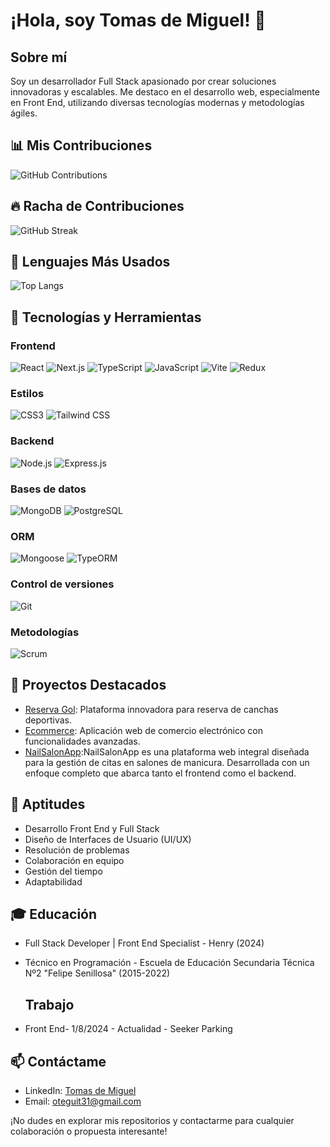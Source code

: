 # ¡Hola, soy Tomas de Miguel! 👋

## Sobre mí
Soy un desarrollador Full Stack apasionado por crear soluciones innovadoras y escalables. Me destaco en el desarrollo web, especialmente en Front End, utilizando diversas tecnologías modernas y metodologías ágiles.

## 📊 Mis Contribuciones
![GitHub Contributions](https://github-readme-stats.vercel.app/api?username=Tomasdmiguel&show_icons=true&theme=radical)

## 🔥 Racha de Contribuciones
![GitHub Streak](https://github-readme-streak-stats.herokuapp.com/?user=Tomasdmiguel&theme=dark)

## 🌟 Lenguajes Más Usados
![Top Langs](https://github-readme-stats.vercel.app/api/top-langs/?username=Tomasdmiguel&layout=compact&theme=radical)
## 🚀 Tecnologías y Herramientas

### Frontend
![React](https://img.shields.io/badge/-React-61DAFB?style=flat-square&logo=react&logoColor=black)
![Next.js](https://img.shields.io/badge/-Next.js-000000?style=flat-square&logo=next.js&logoColor=white)
![TypeScript](https://img.shields.io/badge/-TypeScript-3178C6?style=flat-square&logo=typescript&logoColor=white)
![JavaScript](https://img.shields.io/badge/-JavaScript-F7DF1E?style=flat-square&logo=javascript&logoColor=black)
![Vite](https://img.shields.io/badge/-Vite-646CFF?style=flat-square&logo=vite&logoColor=white)
![Redux](https://img.shields.io/badge/-Redux-764ABC?style=flat-square&logo=redux&logoColor=white)

### Estilos
![CSS3](https://img.shields.io/badge/-CSS3-1572B6?style=flat-square&logo=css3&logoColor=white)
![Tailwind CSS](https://img.shields.io/badge/-Tailwind_CSS-38B2AC?style=flat-square&logo=tailwind-css&logoColor=white)

### Backend
![Node.js](https://img.shields.io/badge/-Node.js-339933?style=flat-square&logo=node.js&logoColor=white)
![Express.js](https://img.shields.io/badge/-Express.js-000000?style=flat-square&logo=express&logoColor=white)

### Bases de datos
![MongoDB](https://img.shields.io/badge/-MongoDB-47A248?style=flat-square&logo=mongodb&logoColor=white)
![PostgreSQL](https://img.shields.io/badge/-PostgreSQL-336791?style=flat-square&logo=postgresql&logoColor=white)

### ORM
![Mongoose](https://img.shields.io/badge/-Mongoose-880000?style=flat-square&logo=mongoose&logoColor=white)
![TypeORM](https://img.shields.io/badge/-TypeORM-FE0902?style=flat-square&logo=typeorm&logoColor=white)

### Control de versiones
![Git](https://img.shields.io/badge/-Git-F05032?style=flat-square&logo=git&logoColor=white)

### Metodologías
![Scrum](https://img.shields.io/badge/-Scrum-009FDA?style=flat-square&logo=scrumalliance&logoColor=white)
## 💼 Proyectos Destacados
- [Reserva Gol](https://github.com/Tomasdmiguel/Proyecto-Final-Front): Plataforma innovadora para reserva de canchas deportivas.
- [Ecommerce](https://github.com/Tomasdmiguel/Front-Ecommerce): Aplicación web de comercio electrónico con funcionalidades avanzadas.
- [NailSalonApp](https://github.com/Tomasdmiguel/NailSalonApp):NailSalonApp es una plataforma web integral diseñada para la gestión de citas en salones de manicura. Desarrollada con un enfoque completo que abarca tanto el frontend como el backend.

## 🌟 Aptitudes
- Desarrollo Front End y Full Stack
- Diseño de Interfaces de Usuario (UI/UX)
- Resolución de problemas
- Colaboración en equipo
- Gestión del tiempo
- Adaptabilidad

## 🎓 Educación
- Full Stack Developer | Front End Specialist - Henry (2024)
- Técnico en Programación - Escuela de Educación Secundaria Técnica Nº2 "Felipe Senillosa" (2015-2022)

  ## Trabajo
- Front End- 1/8/2024 - Actualidad - Seeker Parking


## 📫 Contáctame
- LinkedIn: [Tomas de Miguel](https://www.linkedin.com/in/tomas-de-miguel-2912342b5/)
- Email: oteguit31@gmail.com

¡No dudes en explorar mis repositorios y contactarme para cualquier colaboración o propuesta interesante!


